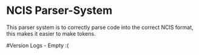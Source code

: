 # NCIS Parser-System
This parser system is to correctly parse code into the correct NCIS format, this makes it easier to make tokens.

#Version Logs -
Empty :(
